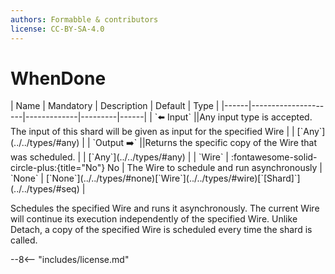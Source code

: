 ```yaml
---
authors: Formabble & contributors
license: CC-BY-SA-4.0
---
```



# WhenDone

<div class="sh-parameters" markdown="1">
| Name | Mandatory | Description | Default | Type |
|------|---------------------|-------------|---------|------|
| `⬅️ Input` ||Any input type is accepted. The input of this shard will be given as input for the specified Wire | | [`Any`](../../types/#any) |
| `Output ➡️` ||Returns the specific copy of the Wire that was scheduled. | | [`Any`](../../types/#any) |
| `Wire` | :fontawesome-solid-circle-plus:{title="No"} No  | The Wire to schedule and run asynchronously | `None` | [`None`](../../types/#none)[`Wire`](../../types/#wire)[`[Shard]`](../../types/#seq) |

</div>

Schedules the specified Wire and runs it asynchronously. The current Wire will continue its execution independently of the specified Wire. Unlike Detach, a copy of the specified Wire is scheduled every time the shard is called.

--8<-- "includes/license.md"

